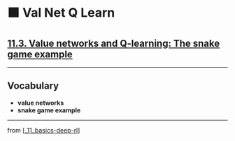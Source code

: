 # 🟧 Val Net Q Learn

## [**11.3.** Value networks and Q-learning: The snake game example](https://livebook.manning.com/book/deep-learning-with-javascript/chapter-11/92)

---

## **Vocabulary**

- **value networks**
- **snake game example**

---
from [[_11_basics-deep-rl]]

[//begin]: # "Autogenerated link references for markdown compatibility"
[_11_basics-deep-rl]: ../_11_basics-deep-rl.md "🟧 Basics Reinforcement Learning"
[//end]: # "Autogenerated link references"
